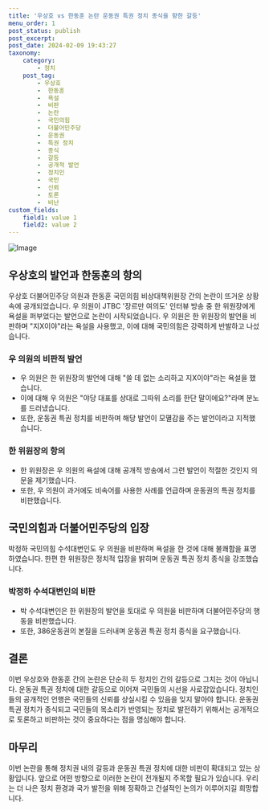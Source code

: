 ```yaml
---
title: '우상호 vs 한동훈 논란 운동권 특권 정치 종식을 향한 갈등'
menu_order: 1
post_status: publish
post_excerpt: 
post_date: 2024-02-09 19:43:27
taxonomy:
    category:
        - 정치
    post_tag:
        - 우상호
        -  한동훈
        -  욕설
        -  비판
        -  논란
        -  국민의힘
        -  더불어민주당
        -  운동권
        -  특권 정치
        -  종식
        -  갈등
        -  공개적 발언
        -  정치인
        -  국민
        -  신뢰
        -  토론
        -  비난
custom_fields:
    field1: value 1
    field2: value 2
---
```


![Image](https://imgnews.pstatic.net/image/018/2024/02/09/0005671055_001_20240209112101052.jpg?type=w647)

## 우상호의 발언과 한동훈의 항의
우상호 더불어민주당 의원과 한동훈 국민의힘 비상대책위원장 간의 논란이 뜨거운 상황 속에 공개되었습니다. 우 의원이 JTBC '장르만 여의도' 인터뷰 방송 중 한 위원장에게 욕설을 퍼부었다는 발언으로 논란이 시작되었습니다. 우 의원은 한 위원장의 발언을 비판하며 "지X이야"라는 욕설을 사용했고, 이에 대해 국민의힘은 강력하게 반발하고 나섰습니다.
### 우 의원의 비판적 발언
- 우 의원은 한 위원장의 발언에 대해 "쓸 데 없는 소리하고 지X이야"라는 욕설을 했습니다.
- 이에 대해 우 의원은 "야당 대표를 상대로 그따위 소리를 한단 말이에요?"라며 분노를 드러냈습니다.
- 또한, 운동권 특권 정치를 비판하며 해당 발언이 모멸감을 주는 발언이라고 지적했습니다.
### 한 위원장의 항의
- 한 위원장은 우 의원의 욕설에 대해 공개적 방송에서 그런 발언이 적절한 것인지 의문을 제기했습니다.
- 또한, 우 의원이 과거에도 비속어를 사용한 사례를 언급하며 운동권의 특권 정치를 비판했습니다.
## 국민의힘과 더불어민주당의 입장
박정하 국민의힘 수석대변인도 우 의원을 비판하며 욕설을 한 것에 대해 불쾌함을 표명하였습니다. 한편 한 위원장은 정치적 입장을 밝히며 운동권 특권 정치 종식을 강조했습니다.
### 박정하 수석대변인의 비판
- 박 수석대변인은 한 위원장의 발언을 토대로 우 의원을 비판하며 더불어민주당의 행동을 비판했습니다.
- 또한, 386운동권의 본질을 드러내며 운동권 특권 정치 종식을 요구했습니다.
## 결론
이번 우상호와 한동훈 간의 논란은 단순히 두 정치인 간의 갈등으로 그치는 것이 아닙니다. 운동권 특권 정치에 대한 갈등으로 이어져 국민들의 시선을 사로잡았습니다. 정치인들의 공개적인 언행은 국민들의 신뢰를 상실시킬 수 있음을 잊지 말아야 합니다. 운동권 특권 정치가 종식되고 국민들의 목소리가 반영되는 정치로 발전하기 위해서는 공개적으로 토론하고 비판하는 것이 중요하다는 점을 명심해야 합니다.
## 마무리
이번 논란을 통해 정치권 내의 갈등과 운동권 특권 정치에 대한 비판이 확대되고 있는 상황입니다. 앞으로 어떤 방향으로 이러한 논란이 전개될지 주목할 필요가 있습니다. 우리는 더 나은 정치 환경과 국가 발전을 위해 정확하고 건설적인 논의가 이루어지길 희망합니다.

